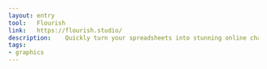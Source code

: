 ```yaml
---
layout: entry
tool:	Flourish
link:	https://flourish.studio/
description:	Quickly turn your spreadsheets into stunning online charts, maps and interactive stories
tags:
- graphics
---
```

